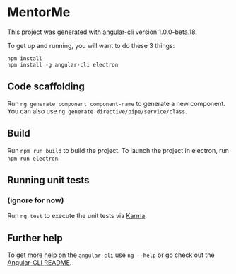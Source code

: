# MentorMe

This project was generated with [angular-cli](https://github.com/angular/angular-cli) version 1.0.0-beta.18.

To get up and running, you will want to do these 3 things:

```
npm install
npm install -g angular-cli electron
```

## Code scaffolding

Run `ng generate component component-name` to generate a new component. You can also use `ng generate directive/pipe/service/class`.

## Build

Run `npm run build` to build the project. To launch the project in electron, run `npm run electron`.

## Running unit tests

### (ignore for now)
Run `ng test` to execute the unit tests via [Karma](https://karma-runner.github.io).

## Further help

To get more help on the `angular-cli` use `ng --help` or go check out the [Angular-CLI README](https://github.com/angular/angular-cli/blob/master/README.md).

